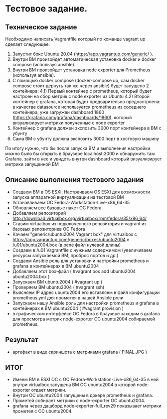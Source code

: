 # Тестовое задание.

## Техническое задание
Необходимо написать Vagrantfile который по команде vagrant up сделает следующее:
1) Запустит бокс Ubuntu 20.04 (https://app.vagrantup.com/generic/ ).
2) Внутри ВМ произойдет автоматическая установка docker и docker compose (используя ansible).
3) Внутри ВМ произойдет установка node exporter для Prometheus (используя ansible).
4) С помощью docker compose (docker-compose up, сам docker compose стоит дернуть так же через ansible) будет запущено 2 контейнера:
4.1) Первый контейнер с prometheus, который будет настроен на сбор метрик с node exporter из Ubuntu
4.2) Второй контейнер с grafana, которая будет предварительно преднастроена: в качестве datasource используется prometheus из соседнего контейнера, уже загружен dashboard 1860 (https://grafana.com/grafana/dashboards/1860), который визуализирует метрики полученные с node exporter
5) Контейнер с grafana должен экспозить 3000 порт контейнера в ВМ с убунту
6) Сама ВМ с убунту должна экспозить 3000 порт в хостовую машину
 
По итогу нужно, что бы после запуска ВМ и выполнения настройки можно было бы открыть в браузере localhost:3000 и обнаружить там Grafana, зайти в нее и увидеть внутри dashboard который визуализирует метрики запущенной ВМ

## Описание выполнения тестового задания
- Создаем ВМ в OS ESXI. Настраиваем OS ESXI для возможности запуска аппаратной виртуализации на тестовой ВМ
- Устанавливаем ОС Fedora-Workstation-Live-x86_64-35 
- Обновляем все базовые пакет ОС Fedora
- Добавляем репозиторий http://download.virtualbox.org/virtualbox/rpm/fedora/35/x86_64/
- Ставим virtualbox из подключенного репозитория и vagrant из базовых репозиториев ОС Fedora
- Качаем "generic/ubuntu2004 Vagrant box" для virtualbox с https://app.vagrantup.com/generic/boxes/ubuntu2004 в /u01/ubuntu2004.box (в репе файл нулевой длины)
- Создаем в /u01 Vagrantfile c нужным содержимом (увеличиваем ресурсы запускаемой ВМ, проброс портов и др.)
- Создаем Ansible роль для установки и настройки prometheus и grafana в контейнерах в ВМ ubuntu2004
- Добавляем этот box-файл ( #vagrant box add ubuntu2004 ubuntu2004.box )
- Запускаем ВМ ubuntu2004 ( #vagrant up )
- Проверяем ВМ ubuntu2004 ( #vagrant ssh)
- Выясняем IP адрес ubuntu2004 его вставляем в файл конфигурации prometheus.yml для прометея в нашей Ansible роли
- Запускаем нашу Ansible роль для настройки prometheus и grafana в контейнерах в ВМ ubuntu2004 ( #vagrant provision )
- в графическом интерфейсе ОС Fedora в браузере заходим в grafana для просмотра метрик node-exporter ОС ubuntu2004 собираемой prometheus.

## Результат
- артефакт в виде скриншота с метриками grafana ( FINAL.JPG )
  
## ИТОГ
- Имеем ВМ в ESXI ОС с ОС Fedora-Workstation-Live-x86_64-35 в ней внутри virtualbox запущена ВМ ОС ubuntu2004 в которой node-exporter отдает метрики.
- Внутри ОС ubuntu2004 запущены в докере prometheus и grafana. 
- Прометей собирает метрики с node-exporter ОС ubuntu2004.
- grafana через дашборд  node-exporter-full_rev29 показывает метрики прометея с ОС ubuntu2004.



